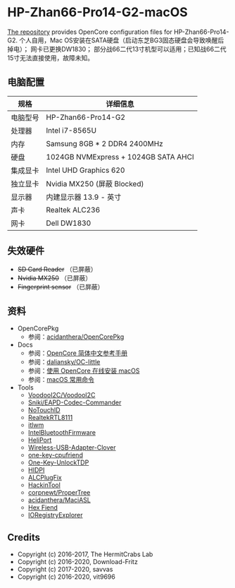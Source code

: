 # HP-Zhan66-Pro14-G2-macOS

[The repository](https://github.com/chiccheung/HP-Zhan66-Pro14-G2-macOS) provides OpenCore configuration files for HP-Zhan66-Pro14-G2. 
个人自用，Mac OS安装在SATA硬盘（启动东芝BG3固态硬盘会导致唤醒后掉电）；
网卡已更换DW1830；
部分战66二代13寸机型可以适用；已知战66二代15寸无法直接使用，故障未知。
## 电脑配置

| 规格      | 详细信息 |
| -------- | ------- |
| 电脑型号 | HP-Zhan66-Pro14-G2 |
| 处理器   | Intel i7-8565U |
| 内存     | Samsung 8GB * 2 DDR4 2400MHz |
| 硬盘     | 1024GB NVMExpress  + 1024GB SATA AHCI  |
| 集成显卡  | Intel UHD Graphics 620 |
| 独立显卡  | Nvidia MX250 (屏蔽 Blocked) |
| 显示器    | 内建显示器 13.9 - 英寸 |
| 声卡     | Realtek ALC236 |
| 网卡     | Dell DW1830 |

## 失效硬件

- ~~SD Card Reader~~ （已屏蔽）
- ~~Nvidia MX250~~ （已屏蔽）
- ~~Fingerprint sensor~~ （已屏蔽）

## 资料

-  OpenCorePkg
   - 参阅：[acidanthera/OpenCorePkg](https://github.com/acidanthera/OpenCorePkg)
-  Docs
   -  参阅：[OpenCore 简体中文参考手册](https://oc.skk.moe/)
   -  参阅：[daliansky/OC-little](https://github.com/daliansky/OC-little)
   -  参阅：[使用 OpenCore 在线安装 macOS](https://chiccheung.gitee.io/posts/c8c18f86/)
   -  参阅：[macOS 常用命令](https://chiccheung.gitee.io/posts/f5c6e166/)
-  Tools
   - [VoodooI2C/VoodooI2C](https://github.com/VoodooI2C/VoodooI2C)
   - [Sniki/EAPD-Codec-Commander](https://github.com/Sniki/EAPD-Codec-Commander)
   - [NoTouchID](https://github.com/al3xtjames/NoTouchID)
   - [RealtekRTL8111](https://github.com/Mieze/RTL8111_driver_for_OS_X)
   - [itlwm](https://github.com/zxystd/itlwm)
   - [IntelBluetoothFirmware](https://github.com/zxystd/IntelBluetoothFirmware)
   - [HeliPort](https://github.com/OpenIntelWireless/HeliPort)
   - [Wireless-USB-Adapter-Clover](https://github.com/chris1111/Wireless-USB-Adapter-Clover)
   - [one-key-cpufriend](https://github.com/stevezhengshiqi/one-key-cpufriend)
   - [One-Key-UnlockTDP](https://github.com/chiccheung/HP-Zhan66-Pro14-G2-macOS/tree/master/unlockTDP)
   - [HIDPI](https://github.com/xzhih/one-key-hidpi/blob/master/README-zh.md)
   - [ALCPlugFix](https://github.com/chiccheung/HP-Zhan66-Pro14-G2-macOS/tree/master/ALCPlugFix)
   - [HackinTool](https://kext.skk.moe/Software/HackinTool/)
   - [corpnewt/ProperTree](https://github.com/corpnewt/ProperTree)
   - [acidanthera/MaciASL](https://github.com/acidanthera/MaciASL)
   - [Hex Fiend](http://ridiculousfish.com/hexfiend/)
   - [IORegistryExplorer](https://github.com/vulgo/IORegistryExplorer)

## Credits

- Copyright (c) 2016-2017, The HermitCrabs Lab
- Copyright (c) 2016-2020, Download-Fritz
- Copyright (c) 2017-2020, savvas
- Copyright (c) 2016-2020, vit9696

